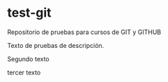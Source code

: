 # test-git
Repositorio de pruebas para cursos de GIT y GITHUB

Texto de pruebas de descripción.

Segundo texto

tercer texto
